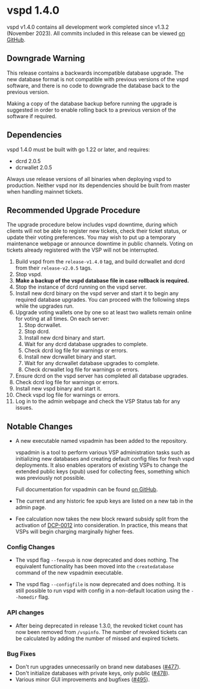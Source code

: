 # vspd 1.4.0

vspd v1.4.0 contains all development work completed since v1.3.2 (November 2023).
All commits included in this release can be viewed
[on GitHub](https://github.com/decred/vspd/compare/release-v1.3.2...release-v1.4.0).

## Downgrade Warning

This release contains a backwards incompatible database upgrade.
The new database format is not compatible with previous versions of the vspd
software, and there is no code to downgrade the database back to the previous
version.

Making a copy of the database backup before running the upgrade is suggested
in order to enable rolling back to a previous version of the software if required.

## Dependencies

vspd 1.4.0 must be built with go 1.22 or later, and requires:

- dcrd 2.0.5
- dcrwallet 2.0.5

Always use release versions of all binaries when deploying vspd to production.
Neither vspd nor its dependencies should be built from master when handling
mainnet tickets.

## Recommended Upgrade Procedure

The upgrade procedure below includes vspd downtime, during which clients will
not be able to register new tickets, check their ticket status, or update their
voting preferences. You may wish to put up a temporary maintenance webpage or
announce downtime in public channels. Voting on tickets already registered with
the VSP will not be interrupted.

1. Build vspd from the `release-v1.4.0` tag, and build dcrwallet and dcrd from
   their `release-v2.0.5` tags.
1. Stop vspd.
1. **Make a backup of the vspd database file in case rollback is required.**
1. Stop the instance of dcrd running on the vspd server.
1. Install new dcrd binary on the vspd server and start it to begin any required
   database upgrades. You can proceed with the following steps while the
   upgrades run.
1. Upgrade voting wallets one by one so at least two wallets remain online for
   voting at all times. On each server:
    1. Stop dcrwallet.
    1. Stop dcrd.
    1. Install new dcrd binary and start.
    1. Wait for any dcrd database upgrades to complete.
    1. Check dcrd log file for warnings or errors.
    1. Install new dcrwallet binary and start.
    1. Wait for any dcrwallet database upgrades to complete.
    1. Check dcrwallet log file for warnings or errors.
1. Ensure dcrd on the vspd server has completed all database upgrades.
1. Check dcrd log file for warnings or errors.
1. Install new vspd binary and start it.
1. Check vspd log file for warnings or errors.
1. Log in to the admin webpage and check the VSP Status tab for any issues.

## Notable Changes

- A new executable named vspadmin has been added to the repository.

  vspadmin is a tool to perform various VSP administration tasks such as
  initializing new databases and creating default config files for fresh vspd
  deployments. It also enables operators of existing VSPs to change the extended
  public keys (xpub) used for collecting fees, something which was previously
  not possible.

  Full documentation for vspadmin can be found
  [on GitHub](https://github.com/decred/vspd/blob/master/cmd/vspadmin/README.md).

- The current and any historic fee xpub keys are listed on a new tab in the admin
  page.

- Fee calculation now takes the new block reward subsidy split from the activation
  of [DCP-0012](https://github.com/decred/dcps/blob/master/dcp-0012/dcp-0012.mediawiki)
  into consideration. In practice, this means that VSPs will begin charging
  marginally higher fees.

### Config Changes

- The vspd flag `--feexpub` is now deprecated and does nothing. The equivalent
  functionality has been moved into the `createdatabase` command of the new
  vspadmin executable.

- The vspd flag `--configfile` is now deprecated and does nothing. It is still
  possible to run vspd with config in a non-default location using the
  `--homedir` flag.

### API changes

- After being deprecated in release 1.3.0, the revoked ticket count has now been
  removed from `/vspinfo`. The number of revoked tickets can be calculated
  by adding the number of missed and expired tickets.

### Bug Fixes

- Don't run upgrades unnecessarily on brand new databases
  ([#477](https://github.com/decred/vspd/pull/477)).
- Don't initialize databases with private keys, only public
  ([#478](https://github.com/decred/vspd/pull/478)).
- Various minor GUI improvements and bugfixes
  ([#495](https://github.com/decred/vspd/pull/495)).
